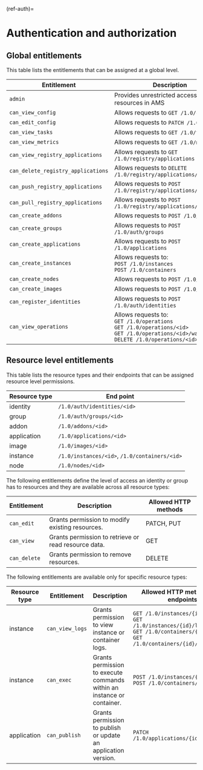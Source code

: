 (ref-auth)=
# Authentication and authorization

## Global entitlements

This table lists the entitlements that can be assigned at a global level.

| Entitlement | Description |
|--------------|------------|
| `admin` | Provides unrestricted access to all resources in AMS |
| `can_view_config` | Allows requests to `GET /1.0/config` |
| `can_edit_config` | Allows requests to `PATCH /1.0/config`  |
| `can_view_tasks` | Allows requests to `GET /1.0/tasks` |
| `can_view_metrics` | Allows requests to `GET /1.0/metrics` |
| `can_view_registry_applications` | Allows requests to `GET /1.0/registry/applications` |
| `can_delete_registry_applications` | Allows requests to `DELETE /1.0/registry/applications/<id>` |
| `can_push_registry_applications` | Allows requests to `POST /1.0/registry/applications/<id>/push` |
| `can_pull_registry_applications` | Allows requests to `POST /1.0/registry/applications/<id>/pull`  |
| `can_create_addons` | Allows requests to `POST /1.0/addons`  |
| `can_create_groups` | Allows requests to `POST /1.0/auth/groups` |
| `can_create_applications` | Allows requests to `POST /1.0/applications` |
| `can_create_instances` | Allows requests to:<br/> `POST /1.0/instances`<br/>`POST /1.0/containers`  |
| `can_create_nodes` | Allows requests to `POST /1.0/nodes`  |
| `can_create_images` | Allows requests to `POST /1.0/images` |
| `can_register_identities` | Allows requests to `POST /1.0/auth/identities` |
| `can_view_operations` | Allows requests to:<br/> `GET /1.0/operations`<br/>`GET /1.0/operations/<id>`<br/>`GET /1.0/operations/<id>/wait`<br/>`DELETE /1.0/operations/<id>`  |

## Resource level entitlements

This table lists the resource types and their endpoints that can be assigned resource level permissions.

| Resource type | End point |
| ---- | ---- |
| identity | `/1.0/auth/identities/<id> `|
| group | `/1.0/auth/groups/<id>` |
| addon | `/1.0/addons/<id>` |
| application | `/1.0/applications/<id>` |
| image | `/1.0/images/<id>` |
| instance | `/1.0/instances/<id>`, `/1.0/containers/<id>` |
| node | `/1.0/nodes/<id>` |

The following entitlements define the level of access an identity or group has to resources and they are available across all resource types:

| Entitlement | Description  | Allowed HTTP methods  |
| ---- | ---- | --- |
| `can_edit`  | Grants permission to modify existing resources. | PATCH, PUT |
| `can_view`  | Grants permission to retrieve or read resource data.  | GET |
| `can_delete` | Grants permission to remove resources. | DELETE |

The following entitlements are available only for specific resource types:

| Resource type | Entitlement | Description | Allowed HTTP methods and endpoints |
| ---- | ---- | ---- | ---- |
| instance | `can_view_logs` | Grants permission to view instance or container logs. | `GET /1.0/instances/{id}/logs`<br/>`GET /1.0/instances/{id}/logs/{name}`<br/>`GET /1.0/containers/{id}/logs`<br/> `GET /1.0/containers/{id}/logs/{name}`  |
| instance | `can_exec` | Grants permission to execute commands within an instance or container. | `POST /1.0/instances/{id}/exec`<br/>`POST /1.0/containers/{id}/exec` |
| application | `can_publish`  | Grants permission to publish or update an application version. | `PATCH /1.0/applications/{id}/{version}`  |
